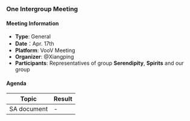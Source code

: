 ### One Intergroup Meeting

#### Meeting Information
- **Type**: General
- **Date**：Apr. 17th
- **Platform**: VooV Meeting
- **Organizer**: @Xiangping
- **Participants**: Representatives of group **Serendipity**, **Spirits** and our group

#### Agenda
|Topic|Result|
|-|-|
|SA document|-|

